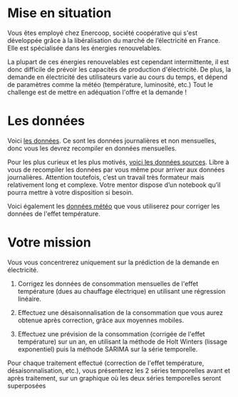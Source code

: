 # Mise en situation
Vous êtes employé chez Enercoop, société coopérative qui s'est développée grâce à la libéralisation du marché de l’électricité en France. Elle est spécialisée dans les énergies renouvelables.

La plupart de ces énergies renouvelables est cependant intermittente, il est donc difficile de prévoir les capacités de production d'électricité. De plus, la demande en électricité des utilisateurs varie au cours du temps, et dépend de paramètres comme la météo (température, luminosité, etc.) Tout le challenge est de mettre en adéquation l'offre et la demande !

# Les données
Voici [les données](https://s3.eu-west-1.amazonaws.com/course.oc-static.com/projects/DAN_V1_P9/data_conso.zip). Ce sont les données journalières et non mensuelles, donc vous les devrez recompiler en données mensuelles.

Pour les plus curieux et les plus motivés, [voici les données sources](https://www.rte-france.com/eco2mix/telecharger-les-indicateurs). Libre à vous de recompiler les données par vous même pour arriver aux données journalières. Attention toutefois, c’est un travail très formateur mais relativement long et complexe. Votre mentor dispose d’un notebook qu’il pourra mettre à votre disposition si besoin.

Voici également les [données météo](https://cegibat.grdf.fr/simulateur/calcul-dju) que vous utiliserez pour corriger les données de l'effet température.

# Votre mission
Vous vous concentrerez uniquement sur la prédiction de la demande en électricité.

1. Corrigez les données de consommation mensuelles de l'effet température (dues au chauffage électrique) en utilisant une régression linéaire.

2. Effectuez une désaisonnalisation de la consommation que vous aurez obtenue après correction, grâce aux moyennes mobiles.
3. Effectuez une prévision de la consommation (corrigée de l'effet température) sur un an, en utilisant la méthode de Holt Winters (lissage exponentiel) puis la méthode SARIMA sur la série temporelle.

Pour chaque traitement effectué (correction de l'effet température, désaisonnalisation, etc.), vous présenterez les 2 séries temporelles avant et après traitement, sur un graphique où les deux séries temporelles seront superposées
